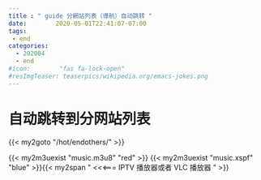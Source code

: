 ```yaml
---
title : " guide 分網站列表（導航）自动跳转 "
date:        2020-05-01T22:41:07-07:00
tags:
 - end
categories:
  - 202004
  - end
#icon:        "fas fa-lock-open"
#resImgTeaser: teaserpics/wikipedia.org/emacs-jokes.png
---
```



# 自动跳转到分网站列表

{{< my2goto "/hot/endothers/" >}}


{{< my2m3uexist "music.m3u8" "red" >}} {{< my2m3uexist "music.xspf" "blue" >}}{{< my2span " <<<=== IPTV 播放器或者 VLC 播放器 " >}}
